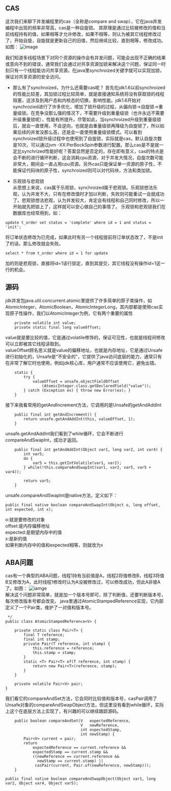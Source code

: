 ## CAS
这次我们来聊下并发编程里的cas（全称是compare and swap），它在java并发编程中出现的频率非常高，cas是一种自旋锁。
其原理是通过比较被修改的值和当前线程持有的值，如果相等才允许修改，如果不相等，则认为被其它线程修改过了，开始自旋，自旋就是更新自己的旧值，然后继续比较，直到相等，修改成功。如图：
![image]()  

我们知道多线程场景下对同个资源的操作会有并发问题，可能会出现不正确的结果或意向不到的错误，通常我们会通过对共享资源加锁来解决这个问题，保证同一时刻只有一个线程能访问共享资源。在java里synchroized关键字就可以实现加锁，保证对共享资源的安全访问。  

- 那么有了synchroized，为什么还需要cas呢？
首先在jdk1.6以前synchroized的性能比较差，其加锁过程比较简单，就是直接通知系统将没有获取锁的线程阻塞，这涉及到用户态和内核态的切换，影响性能。jdk1.6开始对synchrozied进行了许多优化，增加了锁升级的过程，从偏向锁->自旋锁->重量级锁。在竞争没那么强的情况下，不需要升级到重量级锁（也许永远不需要升级重量锁呢），性能有所提升。尽管如此，当synchroized升级到重量级锁后，就会一直使用，不会逆向，也就是由重量级锁再降级为自旋锁了，所以如果后续的并发没那么高，还是会一直使用重量级锁模式。可以看到synchroized锁升级过程中也使用到了自旋锁，实际就是cas，默认自旋次数是10次，可以通过jvm -XX:PerBockSpin参数进行配置。那么cas是不是就一定比synchrized性能好呢？答案显然是否定的，存在即有意义，cas的特点是会不断的进行循环判断，这会消耗cpu资源，对于并发大情况，自旋次数可能非常大，期间会一直占用cpu资源。另外cas只能保证单一资源的原子性，不能保证代码块的原子性，synchroized则可以对代码块，方法和类加锁。

- 乐观锁与悲观锁  
从思想上来说，cas属于乐观锁，synchroized属于悲观锁。乐观锁想法乐观，认为并发不大，只有在修改值时才加以判断，失败则可能重试一会就成功了。悲观锁想法悲观，认为并发较大，肯定会有线程和自己同时修改，所以一开始就先把锁上了，这样就可以安心做自己的事情了。
乐观锁和悲观锁我们在数据库也经常用到，如：
```
update t_order set status = 'complete' where id = 1 and status = 'init';
```
将订单状态修改为已完成，如果此时有另一个线程提前将订单状态改了，不是init了的话，那么修改就会失败。
```
select * from t_order where id = 1 for update
```
加的则是悲观锁，直接将id=1该行锁定，直到其提交，其它线程没有操作id=1这一行的机会。

## 源码  
jdk并发包java.util.concurrent.atomic里提供了许多简单的原子类操作，如AtomicInteger，AtomicBoolean，AtomicIntegerLong，其内部都是使用cas实现原子性操作，我们以AtomicInteger为例，它有两个重要的属性
```
    private volatile int value;
    private static final long valueOffset;
```
value就是要比较的值，它是通过volatile修饰的，保证可见性，也就是线程间修改可以立即被其它线程读取到。  
valueOffset顾名思义就是value的偏移地址，也就是内存地址，它是通过Unsafe进行初始化的，Unsafe是“不安全的”，它提供了java访问底层的能力，通常只有在非常了解它时也使用，例如jdk核心库，用户通常不应该使用它，避免出错。
```
    static {
        try {
            valueOffset = unsafe.objectFieldOffset
                (AtomicInteger.class.getDeclaredField("value"));
        } catch (Exception ex) { throw new Error(ex); }
    }
```
接下来我看常用的getAndIncrement方法，它调用的是Unsafe的getAndAddInt
```
    public final int getAndIncrement() {
        return unsafe.getAndAddInt(this, valueOffset, 1);
    }
```
unsafe.getAndAddInt我们看到了while循环，它会不断进行compareAndSwapInt，成功才返回。
```
    public final int getAndAddInt(Object var1, long var2, int var4) {
        int var5;
        do {
            var5 = this.getIntVolatile(var1, var2);
        } while(!this.compareAndSwapInt(var1, var2, var5, var5 + var4));

        return var5;
    }
```
unsafe.compareAndSwapInt是native方法，定义如下：
```
public final native boolean compareAndSwapInt(Object o, long offset, int expected, int x);
```
o:就是要修改的对象  
offset:是内存偏移地址  
expected:是期望内存中的值  
x:是新的值  
如果判断内存中的值和expected相等，则就改为x

## ABA问题
cas有一个典型的ABA问题，线程1持有当前值是A，线程2将值修改B，线程3将值B又修改为A，此时线程1修改时认为A没被修改过，可以修改成功，但此A非彼A了。如图：
![iamge]()  
解决这个问题非常简单，就是加一个版本号即可，除了判断值，还要判断版本号，每次修改版本号都会改变。
java里通过AtomicStampedReference实现，它内部定义了一个Pair类，维护了一对值和版本号。
```
 */
public class AtomicStampedReference<V> {

    private static class Pair<T> {
        final T reference;
        final int stamp;
        private Pair(T reference, int stamp) {
            this.reference = reference;
            this.stamp = stamp;
        }
        static <T> Pair<T> of(T reference, int stamp) {
            return new Pair<T>(reference, stamp);
        }
    }

    private volatile Pair<V> pair;
}
```
我们看它的compareAndSet方法，它会同时比较值和版本号，casPair调用了Unsafe对象的compareAndSwapObject方法，但这里没有看到while循环，实际上这个在底层方法上实现了，有兴趣的可以继续跟踪源码。
```
    public boolean compareAndSet(V   expectedReference,
                                 V   newReference,
                                 int expectedStamp,
                                 int newStamp) {
        Pair<V> current = pair;
        return
            expectedReference == current.reference &&
            expectedStamp == current.stamp &&
            ((newReference == current.reference &&
              newStamp == current.stamp) ||
             casPair(current, Pair.of(newReference, newStamp)));
    }

public final native boolean compareAndSwapObject(Object var1, long var2, Object var4, Object var5);
```

